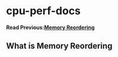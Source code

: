 # cpu-perf-docs
**Read Previous:[Memory Reordering](./mem-reorder.md)**
## What is Memory Reordering
